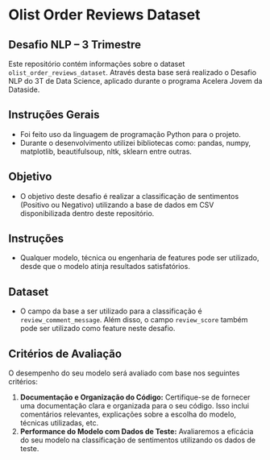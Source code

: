 # Olist Order Reviews Dataset

## Desafio NLP – 3 Trimestre
Este repositório contém informações sobre o dataset `olist_order_reviews_dataset`. Através desta base será realizado o Desafio NLP do 3T de Data Science, aplicado durante o programa Acelera Jovem da Dataside.

## Instruções Gerais
- Foi feito uso da linguagem de programação Python para o projeto.
- Durante o desenvolvimento utilizei bibliotecas como: pandas, numpy, matplotlib, beautifulsoup, nltk, sklearn entre outras.

## Objetivo
- O objetivo deste desafio é realizar a classificação de sentimentos (Positivo ou Negativo) utilizando a base de dados em CSV disponibilizada dentro deste repositório.

## Instruções
- Qualquer modelo, técnica ou engenharia de features pode ser utilizado, desde que o modelo atinja resultados satisfatórios.

## Dataset
- O campo da base a ser utilizado para a classificação é `review_comment_message`. Além disso, o campo `review_score` também pode ser utilizado como feature neste desafio.

## Critérios de Avaliação
O desempenho do seu modelo será avaliado com base nos seguintes critérios:
1. **Documentação e Organização do Código:** Certifique-se de fornecer uma documentação clara e organizada para o seu código. Isso inclui comentários relevantes, explicações sobre a escolha do modelo, técnicas utilizadas, etc.
2. **Performance do Modelo com Dados de Teste:** Avaliaremos a eficácia do seu modelo na classificação de sentimentos utilizando os dados de teste.
